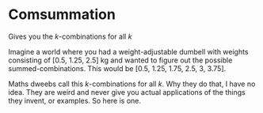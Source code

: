 # Comsummation

Gives you the _k_-combinations for all _k_

Imagine a world where you had a weight-adjustable dumbell with weights consisting of [0.5, 1.25, 2.5] kg and wanted to figure out the possible summed-combinations. This would be [0.5, 1.25, 1.75, 2.5, 3, 3.75].

Maths dweebs call this _k_-combinations for all _k_. Why they do that, I have no idea. They are weird and never give you actual applications of the things they invent, or examples. So here is one.